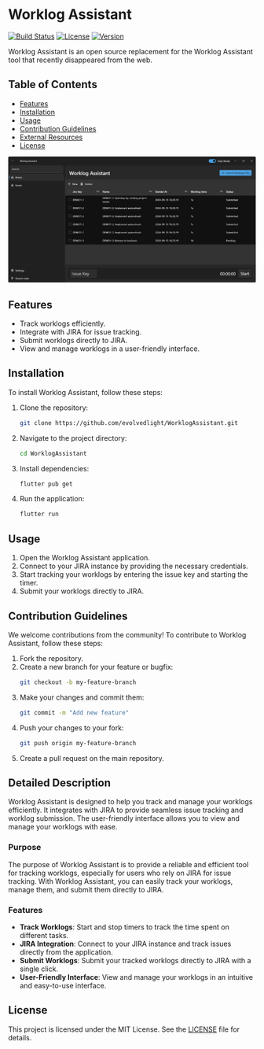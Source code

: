 # Worklog Assistant

[![Build Status](https://img.shields.io/github/actions/workflow/status/evolvedlight/WorklogAssistant/build.yml?branch=main)](https://github.com/evolvedlight/WorklogAssistant/actions)
[![License](https://img.shields.io/github/license/evolvedlight/WorklogAssistant)](https://github.com/evolvedlight/WorklogAssistant/blob/main/LICENSE)
[![Version](https://img.shields.io/github/v/release/evolvedlight/WorklogAssistant)](https://github.com/evolvedlight/WorklogAssistant/releases)

Worklog Assistant is an open source replacement for the Worklog Assistant tool that recently disappeared from the web.

## Table of Contents

- [Features](#features)
- [Installation](#installation)
- [Usage](#usage)
- [Contribution Guidelines](#contribution-guidelines)
- [External Resources](#external-resources)
- [License](#license)

![worklog assistant image](docs/image.png)

## Features

- Track worklogs efficiently.
- Integrate with JIRA for issue tracking.
- Submit worklogs directly to JIRA.
- View and manage worklogs in a user-friendly interface.

## Installation

To install Worklog Assistant, follow these steps:

1. Clone the repository:
   ```sh
   git clone https://github.com/evolvedlight/WorklogAssistant.git
   ```
2. Navigate to the project directory:
   ```sh
   cd WorklogAssistant
   ```
3. Install dependencies:
   ```sh
   flutter pub get
   ```
4. Run the application:
   ```sh
   flutter run
   ```

## Usage

1. Open the Worklog Assistant application.
2. Connect to your JIRA instance by providing the necessary credentials.
3. Start tracking your worklogs by entering the issue key and starting the timer.
4. Submit your worklogs directly to JIRA.

## Contribution Guidelines

We welcome contributions from the community! To contribute to Worklog Assistant, follow these steps:

1. Fork the repository.
2. Create a new branch for your feature or bugfix:
   ```sh
   git checkout -b my-feature-branch
   ```
3. Make your changes and commit them:
   ```sh
   git commit -m "Add new feature"
   ```
4. Push your changes to your fork:
   ```sh
   git push origin my-feature-branch
   ```
5. Create a pull request on the main repository.

## Detailed Description

Worklog Assistant is designed to help you track and manage your worklogs efficiently. It integrates with JIRA to provide seamless issue tracking and worklog submission. The user-friendly interface allows you to view and manage your worklogs with ease.

### Purpose

The purpose of Worklog Assistant is to provide a reliable and efficient tool for tracking worklogs, especially for users who rely on JIRA for issue tracking. With Worklog Assistant, you can easily track your worklogs, manage them, and submit them directly to JIRA.

### Features

- **Track Worklogs**: Start and stop timers to track the time spent on different tasks.
- **JIRA Integration**: Connect to your JIRA instance and track issues directly from the application.
- **Submit Worklogs**: Submit your tracked worklogs directly to JIRA with a single click.
- **User-Friendly Interface**: View and manage your worklogs in an intuitive and easy-to-use interface.

## License

This project is licensed under the MIT License. See the [LICENSE](LICENSE) file for details.
